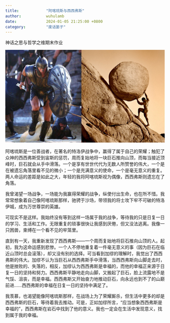 ```yaml
---
title:            "阿喀琉斯与西西弗斯"
author:           wuhulamb
date:             2024-01-05 21:25:00 +0800
category:         "废话篓子"
---
```

神话之思与哲学之维期末作业
<!--more-->

![Achilles-and-Sisyphus.jpg](/media/image/2024/1/Achilles-and-Sisyphus.jpg "Achilles-and-Sisyphus")

阿喀琉斯是一位善战者，在著名的特洛伊战争中，赢得了属于自己的荣耀；触犯了众神的西西弗斯受到宙斯的惩罚，周而复始地将一块巨石推向山顶，而每当接近顶峰时，巨石就会从手中滑落。一个是享有世世代代为无数人所赞誉的伟大，一个是在被遗忘角落里看不见的微小；一个是充满意义的使命，一个是毫无意义的重复。两人命运的差距是如此之大，年轻的我将阿喀琉斯视为偶像，西西弗斯则遗忘在了角落。

我曾渴望一场战争，一场能为我赢得荣耀的战争，纵使付出生命，也在所不惜。我常常想象着自己像阿喀琉斯那样，驰骋于沙场，带领我的将士攻下牢不可破的特洛伊城，成为万世尊崇的英雄。

可现实不是这样。我始终没有等到这样一场属于我的战争，等待我的只是日复一日的学习、生活和工作。无限重复的琐事很快让我感到厌倦，但又没法逃离。我像一只困兽，束缚在一个看不见的牢笼里。

直到有一天，我重新发现了西西弗斯——一个周而复始地将巨石推向山顶的人。起初，我为这命运感到悲惨。一个人不停地重复着一件毫无意义的事（因为巨石在临近山顶时总会滚落），却又没有别的选择。可当看到加缪的理解时，我觉出了西西弗斯的伟大。加缪不认为当巨石从西西弗斯手中滑落，当西西弗斯向山脚走去时，他是挫败的、失落的，相反，加缪认为西西弗斯是幸福的，而他的幸福正来源于日复一日的坚持和努力。西西弗斯平静地走向山脚，又搬起了巨石，脸上流露地不是气馁、沮丧，而是幸福。西西弗斯又开始奋力地推动巨石，向永远也到不了的山巅前进……西西弗斯的幸福在日复一日的坚持中满足了。

我羡慕，也渴望能像阿喀琉斯那样，在战场上为了荣耀厮杀，但生活中更多的却是西西弗斯的巨石，等待着我去推动。可是，正如加缪所言，“应当想象西西弗斯是幸福的”，西西弗斯在岩石中找到了他的意义。我也一定会在生活中发现意义，找到属于我的幸福。
